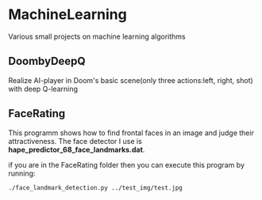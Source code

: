 # MachineLearning
Various small projects on machine learning algorithms

## DoombyDeepQ
Realize AI-player in Doom's basic scene(only three actions:left, right, shot) with deep Q-learning

## FaceRating
This programm shows how to find frontal faces in an image and judge their attractiveness. The face detector I use is **hape_predictor_68_face_landmarks.dat**.


if you are in the FaceRating folder then you can execute this program by running:

```
./face_landmark_detection.py ../test_img/test.jpg
```
